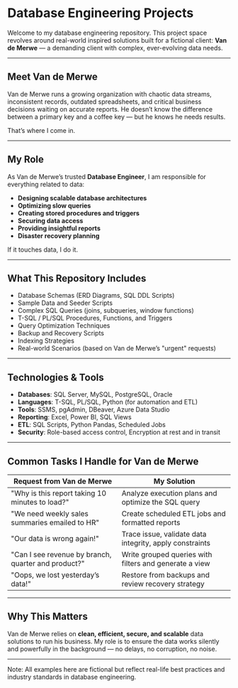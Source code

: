 # Database Engineering Projects

Welcome to my database engineering repository. This project space revolves around real-world inspired solutions built for a fictional client: **Van de Merwe** — a demanding client with complex, ever-evolving data needs.

---

## Meet Van de Merwe

Van de Merwe runs a growing organization with chaotic data streams, inconsistent records, outdated spreadsheets, and critical business decisions waiting on accurate reports. He doesn’t know the difference between a primary key and a coffee key — but he knows he needs results.

That’s where I come in.

---

## My Role

As Van de Merwe’s trusted **Database Engineer**, I am responsible for everything related to data:

- **Designing scalable database architectures**
- **Optimizing slow queries**
- **Creating stored procedures and triggers**
- **Securing data access**
- **Providing insightful reports**
- **Disaster recovery planning**

If it touches data, I do it.

---

## What This Repository Includes

- Database Schemas (ERD Diagrams, SQL DDL Scripts)
- Sample Data and Seeder Scripts
- Complex SQL Queries (joins, subqueries, window functions)
- T-SQL / PL/SQL Procedures, Functions, and Triggers
- Query Optimization Techniques
- Backup and Recovery Scripts
- Indexing Strategies
- Real-world Scenarios (based on Van de Merwe’s "urgent" requests)

---

## Technologies & Tools

- **Databases**: SQL Server, MySQL, PostgreSQL, Oracle
- **Languages**: T-SQL, PL/SQL, Python (for automation and ETL)
- **Tools**: SSMS, pgAdmin, DBeaver, Azure Data Studio
- **Reporting**: Excel, Power BI, SQL Views
- **ETL**: SQL Scripts, Python Pandas, Scheduled Jobs
- **Security**: Role-based access control, Encryption at rest and in transit

---

## Common Tasks I Handle for Van de Merwe

| Request from Van de Merwe                         | My Solution                                               |
|--------------------------------------------------|-----------------------------------------------------------|
| "Why is this report taking 10 minutes to load?"  | Analyze execution plans and optimize the SQL query        |
| "We need weekly sales summaries emailed to HR"   | Create scheduled ETL jobs and formatted reports           |
| "Our data is wrong again!"                       | Trace issue, validate data integrity, apply constraints   |
| "Can I see revenue by branch, quarter and product?" | Write grouped queries with filters and generate a view  |
| "Oops, we lost yesterday’s data!"                | Restore from backups and review recovery strategy         |

---

## Why This Matters

Van de Merwe relies on **clean, efficient, secure, and scalable** data solutions to run his business. My role is to ensure the data works silently and powerfully in the background — no delays, no corruption, no noise.

---

Note: All examples here are fictional but reflect real-life best practices and industry standards in database engineering.
